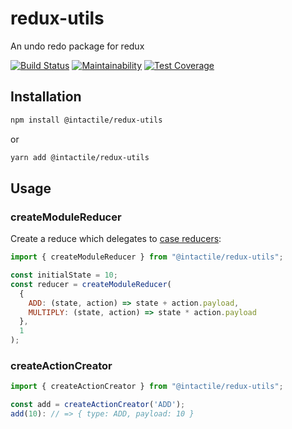 # redux-utils

An undo redo package for redux

[![Build Status](https://travis-ci.org/intactile/redux-utils.svg?branch=master)](https://travis-ci.org/intactile/redux-utils)
[![Maintainability](https://api.codeclimate.com/v1/badges/720449d047afa55671a9/maintainability)](https://codeclimate.com/github/intactile/redux-utils/maintainability)
[![Test Coverage](https://api.codeclimate.com/v1/badges/720449d047afa55671a9/test_coverage)](https://codeclimate.com/github/intactile/redux-utils/test_coverage)

## Installation

```bash
npm install @intactile/redux-utils
```

or

```bash
yarn add @intactile/redux-utils
```

## Usage

### createModuleReducer

Create a reduce which delegates to [case reducers](https://redux.js.org/recipes/structuring-reducers/refactoring-reducers-example#extracting-case-reducers):

```javascript
import { createModuleReducer } from "@intactile/redux-utils";

const initialState = 10;
const reducer = createModuleReducer(
  {
    ADD: (state, action) => state + action.payload,
    MULTIPLY: (state, action) => state * action.payload
  },
  1
);
```

### createActionCreator

```javascript
import { createActionCreator } from "@intactile/redux-utils";

const add = createActionCreator('ADD');
add(10): // => { type: ADD, payload: 10 }
```
